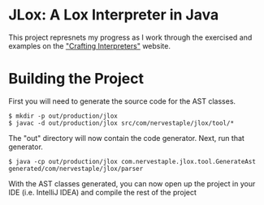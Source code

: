 # JLox: A Lox Interpreter in Java

This project represnets my progress as I work through the exercised and examples on the 
["Crafting Interpreters"](http://craftinginterpreters.com) website.

# Building the Project

First you will need to generate the source code for the AST classes.

```
$ mkdir -p out/production/jlox
$ javac -d out/production/jlox src/com/nervestaple/jlox/tool/*
```

The "out" directory will now contain the code generator. Next, run that generator.

```
$ java -cp out/production/jlox com.nervestaple.jlox.tool.GenerateAst generated/com/nervestaple/jlox/parser
```

With the AST classes generated, you can now open up the project in your IDE (i.e. IntelliJ IDEA) and compile
the rest of the project
